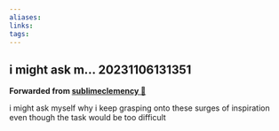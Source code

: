 ```yaml
---
aliases: 
links: 
tags: 
---
```

## i might ask m... 20231106131351

**Forwarded from [sublimeclemency 🎄](https://t.me/sublimeclemency)**

i might ask myself why i keep grasping onto these surges of inspiration even though the task would be too difficult
